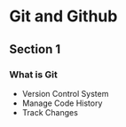 # Git and Github


## Section 1
### What is Git 
- Version Control System
- Manage Code History
- Track Changes

